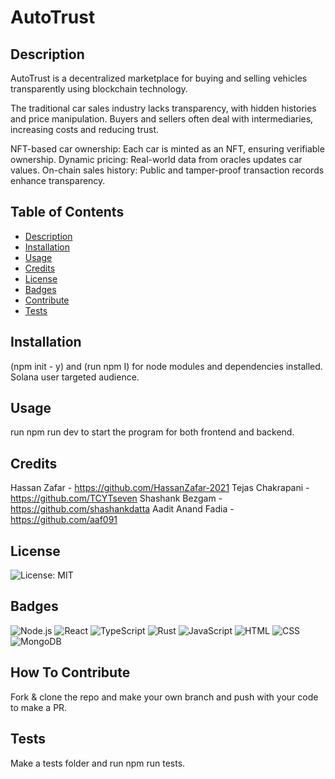 # AutoTrust

## Description
AutoTrust is a decentralized marketplace for buying and selling vehicles transparently using blockchain technology.

The traditional car sales industry lacks transparency, with hidden histories and price manipulation.
Buyers and sellers often deal with intermediaries, increasing costs and reducing trust.

NFT-based car ownership: Each car is minted as an NFT, ensuring verifiable ownership.
Dynamic pricing: Real-world data from oracles updates car values.
On-chain sales history: Public and tamper-proof transaction records enhance transparency.

## Table of Contents
- [Description](#description)
- [Installation](#installation)
- [Usage](#usage)
- [Credits](#credits)
- [License](#license)
- [Badges](#badges)
- [Contribute](#how-to-contribute)
- [Tests](#tests)

## Installation

(npm init - y) 
and 
(run npm I)
for node modules and dependencies installed. 
Solana user targeted audience.

## Usage
run npm run dev to start the program for both frontend and backend.

## Credits
Hassan Zafar - https://github.com/HassanZafar-2021
Tejas Chakrapani - https://github.com/TCYTseven
Shashank Bezgam - https://github.com/shashankdatta
Aadit Anand Fadia - https://github.com/aaf091

## License
![License: MIT](https://img.shields.io/badge/License-MIT-green.svg)

## Badges

![Node.js](https://img.shields.io/badge/Node.js-339933?style=for-the-badge&logo=nodedotjs&logoColor=white)
![React](https://img.shields.io/badge/React-61DAFB?style=for-the-badge&logo=react&logoColor=black)
![TypeScript](https://img.shields.io/badge/TypeScript-3178C6?style=for-the-badge&logo=typescript&logoColor=white)
![Rust](https://img.shields.io/badge/Rust-000000?style=for-the-badge&logo=rust&logoColor=white)
![JavaScript](https://img.shields.io/badge/JavaScript-F7DF1E?style=for-the-badge&logo=javascript&logoColor=black)
![HTML](https://img.shields.io/badge/HTML5-E34F26?style=for-the-badge&logo=html5&logoColor=white)
![CSS](https://img.shields.io/badge/CSS3-1572B6?style=for-the-badge&logo=css3&logoColor=white)
![MongoDB](https://img.shields.io/badge/MongoDB-47A248?style=for-the-badge&logo=mongodb&logoColor=white)

## How To Contribute

Fork & clone the repo and make your own branch and push with your code to make a PR.

## Tests

Make a tests folder and run npm run tests.
